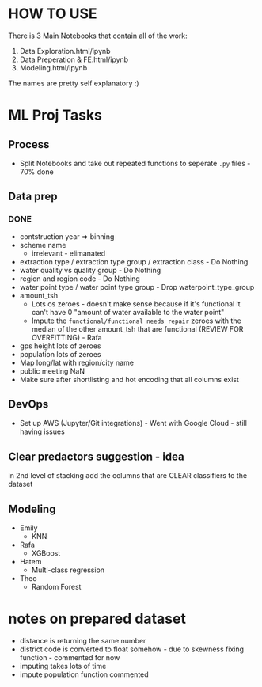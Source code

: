 # HOW TO USE

There is 3 Main Notebooks that contain all of the work:
1. Data Exploration.html/ipynb	
2. Data Preperation & FE.html/ipynb
3. Modeling.html/ipynb

The names are pretty self explanatory :)


# ML Proj Tasks

## Process

 - Split Notebooks and take out repeated functions to seperate `.py` files - 70% done

## Data prep

### DONE

- contstruction year => binning
- scheme name
  - irrelevant - elimanated
- extraction type / extraction type group / extraction class - Do Nothing
- water quality vs quality group - Do Nothing
- region and region code - Do Nothing
- water point type / water point type group - Drop waterpoint_type_group
- amount_tsh
  - Lots os zeroes - doesn't make sense because if it's functional it can't have 0 "amount of water available to the water point"
  - Impute the `functional/functional needs repair` zeroes with the median of the other amount_tsh that are functional (REVIEW FOR OVERFITTING) - Rafa
- gps height lots of zeroes
- population lots of zeroes
- Map long/lat with region/city name
- public meeting NaN
- Make sure after shortlisting and hot encoding that all columns exist

## DevOps

- Set up AWS (Jupyter/Git integrations) - Went with Google Cloud - still having issues

## Clear predactors suggestion - idea

in 2nd level of stacking add the columns that are CLEAR classifiers to the dataset


## Modeling

  - Emily
    - KNN
  - Rafa
    - XGBoost
  - Hatem
    - Multi-class regression
  - Theo
    - Random Forest


# notes on prepared dataset

- distance is returning the same number
- district code is converted to float somehow - due to skewness fixing function - commented for now
- imputing takes lots of time
- impute population function commented

